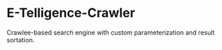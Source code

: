 # E-Telligence-Crawler
Crawlee-based search engine with custom parameterization and result sortation.
